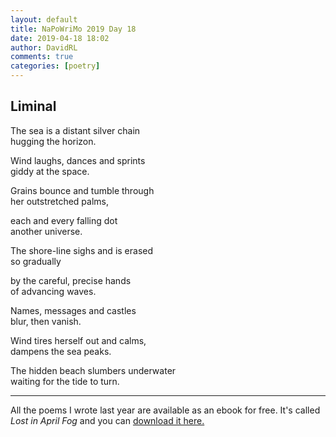 ```yaml
---  
layout: default  
title: NaPoWriMo 2019 Day 18  
date: 2019-04-18 18:02  
author: DavidRL  
comments: true  
categories: [poetry]
---  
```


<h2>Liminal</h2>  
<!-- /wp:heading -->  


<p>The sea is a distant silver chain<br />  
hugging the horizon.</p>  



<p>Wind laughs, dances and sprints<br />  
giddy at the space.</p>  



<p>Grains bounce and tumble through<br /> her outstretched palms,</p>  



<p>each and every falling dot<br /> another universe.</p>  



<p>The shore-line sighs and is erased<br />  
so gradually</p>  



<p>by the careful, precise hands<br /> of advancing waves.</p>  



<p>Names, messages and castles<br />  
blur, then vanish.</p>  



<p>Wind tires herself out and calms,<br />  
dampens the sea peaks.</p>  



<p>The hidden beach slumbers underwater<br /> waiting for the tide to turn.</p>  



<hr class="wp-block-separator"/>  



<p>All the poems I wrote last year are available as an ebook for free. It's called <em>Lost in April Fog </em>and you can <a href="/aprilfog/">download it here. </a></p>  
